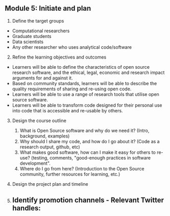 ## Module 5: Initiate and plan

   1. Define the target groups
   
   - Computational researchers
   - Graduate students
   - Data scientists
   - Any other researcher who uses analytical code/software
   
   
   2. Refine the learning objectives and outcomes
   
   - Learners will be able to define the characteristics of open source research software, and the ethical, legal, economic and research impact arguments for and against it.
   - Based on community standards, learners will be able to describe the quality requirements of sharing and re-using open code.
   - Learners will be able to use a range of research tools that utilise open source software.
   - Learners will be able to transform code designed for their personal use into code that is accessible and re-usable by others.
   
   
   3. Design the course outline
      1. What is Open Source software and why do we need it? (Intro, background, examples)
      2. Why should I share my code, and how do I go about it? (Code as a research output, github, etc)
      3. What makes good software, how can I make it easy for others to re-use? (testing, comments, "good-enough practices in software development".
      4. Where do I go from here? (Introduction to the Open Source community, further resources for learning, etc.)
      
   4. Design the project plan and timeline
   
   
   5. Identify promotion channels
    - Relevant Twitter handles:
      - 
